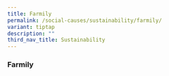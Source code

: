 ```yaml
---
title: Farmily
permalink: /social-causes/sustainability/farmily/
variant: tiptap
description: ""
third_nav_title: Sustainability
---
```

<h3><strong>Farmily</strong></h3><p></p>